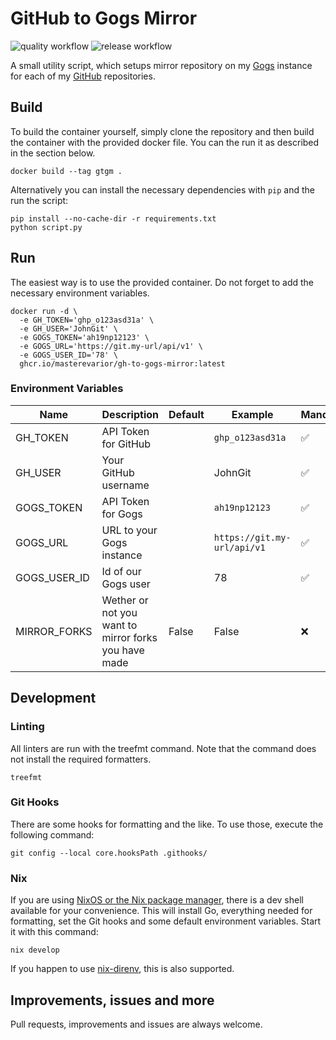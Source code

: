 # GitHub to Gogs Mirror

![quality workflow](https://github.com/MasterEvarior/gh-to-gogs-mirror/actions/workflows/quality.yaml/badge.svg) ![release workflow](https://github.com/MasterEvarior/gh-to-gogs-mirror/actions/workflows/publish.yaml/badge.svg)

A small utility script, which setups mirror repository on my [Gogs](https://gogs.io/) instance for each of my [GitHub](https://github.com/) repositories.

## Build

To build the container yourself, simply clone the repository and then build the container with the provided docker file. You can the run it as described in the section below.

```shell
docker build --tag gtgm .
```

Alternatively you can install the necessary dependencies with `pip` and the run the script:

```shell
pip install --no-cache-dir -r requirements.txt
python script.py
```

## Run

The easiest way is to use the provided container. Do not forget to add the necessary environment variables.

```shell
docker run -d \
  -e GH_TOKEN='ghp_o123asd31a' \
  -e GH_USER='JohnGit' \
  -e GOGS_TOKEN='ah19np12123' \
  -e GOGS_URL='https://git.my-url/api/v1' \
  -e GOGS_USER_ID='78' \
  ghcr.io/masterevarior/gh-to-gogs-mirror:latest
```

### Environment Variables

| Name         | Description                                          | Default | Example                     | Mandatory  |
|--------------|------------------------------------------------------|---------|-----------------------------|------------|
| GH_TOKEN     | API Token for GitHub                                 |         | `ghp_o123asd31a`            | ✅         |
| GH_USER      | Your GitHub username                                 |         | JohnGit                     | ✅         |
| GOGS_TOKEN   | API Token for Gogs                                   |         | `ah19np12123`               | ✅         |
| GOGS_URL     | URL to your Gogs instance                            |         | `https://git.my-url/api/v1` | ✅         |
| GOGS_USER_ID | Id of our Gogs user                                  |         | 78                          | ✅         |
| MIRROR_FORKS | Wether or not you want to mirror forks you have made | False   | False                       | ❌         |

## Development

### Linting

All linters are run with the treefmt command. Note that the command does not install the required formatters.

```shell
treefmt
```

### Git Hooks

There are some hooks for formatting and the like. To use those, execute the following command:

```shell
git config --local core.hooksPath .githooks/
```

### Nix

If you are using [NixOS or the Nix package manager](https://nixos.org/), there is a dev shell available for your convenience. This will install Go, everything needed for formatting, set the Git hooks and some default environment variables. Start it with this command:

```shell
nix develop
```

If you happen to use [nix-direnv](https://github.com/nix-community/nix-direnv), this is also supported.

## Improvements, issues and more

Pull requests, improvements and issues are always welcome.
